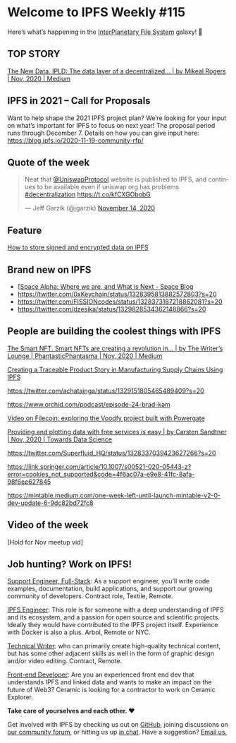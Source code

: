 # Welcome to IPFS Weekly #115

Here’s what’s happening in the [InterPlanetary File System](https://ipfs.io/) galaxy! 🚀

## TOP STORY
[The New Data. IPLD: The data layer of a decentralized… | by Mikeal Rogers | Nov, 2020 | Medium](https://medium.com/@mikeal/the-new-data-d6b5e392da43)

## IPFS in 2021 – Call for Proposals
Want to help shape the 2021 IPFS project plan? We’re looking for your input on what’s important for IPFS to focus on next year! The proposal period runs through December 7. Details on how you can give input here: https://blog.ipfs.io/2020-11-19-community-rfp/

## Quote of the week
<blockquote class="twitter-tweet"><p lang="en" dir="ltr">Neat that <a href="https://twitter.com/UniswapProtocol?ref_src=twsrc%5Etfw">@UniswapProtocol</a> website is published to IPFS, and continues to be available even if uniswap org has problems <a href="https://twitter.com/hashtag/decentralization?src=hash&amp;ref_src=twsrc%5Etfw">#decentralization</a> <a href="https://t.co/kfCXGObobG">https://t.co/kfCXGObobG</a></p>&mdash; Jeff Garzik (@jgarzik) <a href="https://twitter.com/jgarzik/status/1327453544853745666?ref_src=twsrc%5Etfw">November 14, 2020</a></blockquote> 

## Feature
[How to store signed and encrypted data on IPFS](https://blog.ceramic.network/how-to-store-signed-and-encrypted-data-on-ipfs/)

## Brand new on IPFS
* [[Space Alpha: Where we are, and What is Next - Space Blog](https://blog.space.storage/posts/space-alpha-where-we-are-what-is-next)
* https://twitter.com/0xKeychain/status/1328395813882572803?s=20
* https://twitter.com/FISSIONcodes/status/1328373187218862081?s=20
* https://twitter.com/dzesika/status/1329828534362148866?s=20

## People are building the coolest things with IPFS
[The Smart NFT. Smart NFTs are creating a revolution in… | by The Writer’s Lounge | PhantasticPhantasma | Nov, 2020 | Medium](https://medium.com/phantasticphantasma/the-smart-nft-3a1ff1c03328)

[Creating a Traceable Product Story in Manufacturing Supply Chains Using IPFS](http://ltu.diva-portal.org/smash/record.jsf?aq2=%5B%5B%5D%5D&c=4&af=%5B%5D&searchType=LIST_LATEST&sortOrder2=title_sort_asc&query=&language=en&pid=diva2%3A1501699&aq=%5B%5B%5D%5D&sf=all&aqe=%5B%5D&sortOrder=author_sort_asc&onlyFullText=false&noOfRows=50&dswid=-5208)

https://twitter.com/achatainga/status/1329151805465489409?s=20

https://www.orchid.com/podcast/episode-24-brad-kam

[Video on Filecoin: exploring the Voodfy project built with Powergate](https://blog.textile.io/video-on-filecoin-using-voodfy-project-and-powergate/)

[Providing and plotting data with free services is easy | by Carsten Sandtner | Nov, 2020 | Towards Data Science](https://towardsdatascience.com/providing-and-plotting-data-with-free-services-is-easy-c3176f4323f7)

https://twitter.com/Superfluid_HQ/status/1328337039423627266?s=20

https://link.springer.com/article/10.1007/s00521-020-05443-z?error=cookies_not_supported&code=4f6ac07a-e9e8-41fc-8afa-98f6ee627845

https://mintable.medium.com/one-week-left-until-launch-mintable-v2-0-dev-update-6-9dc82bd72fc8

## Video of the week

[Hold for Nov meetup vid]

## Job hunting? Work on IPFS!

[Support Engineer, Full-Stack](https://textile.breezy.hr/p/b4aada03ce62-support-engineer-full-stack-contractor): As a support engineer, you’ll write code examples, documentation, build applications, and support our growing community of developers. Contract role, Textile, Remote.

[IPFS Engineer](https://authenticjobs.com/job/3315/arbol-inc-ipfs-engineer): This role is for someone with a deep understanding of IPFS and its ecosystem, and a passion for open source and scientific projects. Ideally they would have contributed to the IPFS project itself. Experience with Docker is also a plus. Arbol, Remote or NYC.

[Technical Writer](https://www.notion.so/Hiring-Technical-Writer-bc6a543f6bea40f28c06abfbfd810ea4): who can primarily create high-quality technical content, but has some other adjacent skills as well in the form of graphic design and/or video editing. Contract, Remote.

[Front-end Developer](https://twitter.com/ceramicnetwork/status/1305886402886995968): Are you an experienced front end dev that understands IPFS and linked data and wants to make an impact on the future of Web3? Ceramic is looking for a contractor to work on Ceramic Explorer.

**Take care of yourselves and each other. ❤️**

Get involved with IPFS by checking us out on [GitHub](https://github.com/ipfs), joining discussions on [our community forum](https://discuss.ipfs.io/), or hitting us up [in chat](https://riot.im/app/#/room/#ipfs:matrix.org). Have a suggestion? [Email us.](mailto:newsletter@ipfs.io)
